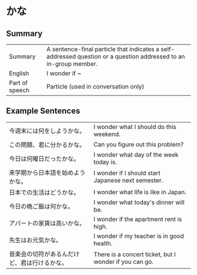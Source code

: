 # かな

## Summary

<table><tr>   <td>Summary</td>   <td>A sentence-final particle that indicates a self-addressed question or a question addressed to an in-group member.</td></tr><tr>   <td>English</td>   <td>I wonder if ~</td></tr><tr>   <td>Part of speech</td>   <td>Particle (used in conversation only)</td></tr></table>

## Example Sentences

<table><tr>   <td>今週末には何をしようかな。</td>   <td>I wonder what I should do this weekend.</td></tr><tr>   <td>この問題、君に分かるかな。</td>   <td>Can you figure out this problem?</td></tr><tr>   <td>今日は何曜日だったかな。</td>   <td>I wonder what day of the week today is.</td></tr><tr>   <td>来学期から日本語を始めようかな。</td>   <td>I wonder if I should start Japanese next semester.</td></tr><tr>   <td>日本での生活はどうかな。</td>   <td>I wonder what life is like in Japan.</td></tr><tr>   <td>今日の晩ご飯は何かな。</td>   <td>I wonder what today's dinner will be.</td></tr><tr>   <td>アパートの家賃は高いかな。</td>   <td>I wonder if the apartment rent is high.</td></tr><tr>   <td>先生はお元気かな。</td>   <td>I wonder if my teacher is in good health.</td></tr><tr>   <td>音楽会の切符があるんだけど、君は行けるかな。</td>   <td>There is a concert ticket, but I wonder if you can go.</td></tr></table>

